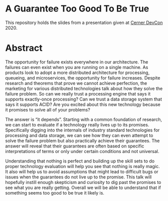 # A Guarantee Too Good To Be True

This repository holds the slides from a presentation given at [Cerner DevCon](https://engineering.cerner.com/) 2020.

# Abstract
The opportunity for failure exists everywhere in our architecture.  The failures can even exist when you are running on a single machine.  As products look to adopt a more distributed architecture for processing, queueing, and microservices, the opportunity for failure increases.  Despite research and theorems that prove we cannot achieve perfection, the marketing for various distributed technologies talk about how they solve the failure problem.  So can we really trust a processing engine that says it supports exactly-once processing?  Can we trust a data storage system that says it supports ACID?  Are you excited about this new technology because it promises to solve all of your problems?

The answer is “it depends”.  Starting with a common foundation of research, we can start to evaluate if a technology really lives up to its promises.  Specifically digging into the internals of industry standard technologies for processing and data storage, we can see how they can even attempt to solve the failure problem but also practically achieve their guarantees.  The answer will reveal that their guarantees are often based on specific interpretations of terms or only under certain conditions and not universal.

Understanding that nothing is perfect and building up the skill sets to do proper technology evaluation will help you see that nothing is really magic.  It also will help us to avoid assumptions that might lead to difficult bugs or issues when the guarantees do not live up to the promise.  This talk will hopefully instill enough skepticism and curiosity to dig past the promises to see what you are really getting.  Overall we will be able to understand that if something seems too good to be true it likely is.
